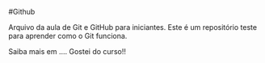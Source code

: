 #Github

Arquivo da aula de Git e GitHub para iniciantes.
Este é um repositório teste para aprender como o Git funciona.

Saiba mais em ....
Gostei do curso!!
